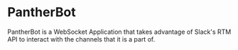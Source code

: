 # PantherBot
PantherBot is a WebSocket Application that takes advantage of Slack's RTM API to interact with the channels that it is a part of.
